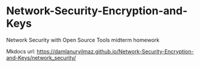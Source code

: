 # Network-Security-Encryption-and-Keys
Network Security with Open Source Tools midterm homework

Mkdocs url: https://damlanuryilmaz.github.io/Network-Security-Encryption-and-Keys/network_security/
